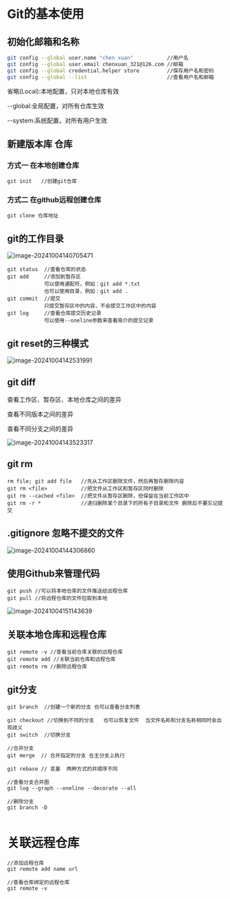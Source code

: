 # Git的基本使用

## 初始化邮箱和名称

```sh
git config --global user.name "chen xuan"  			//用户名
git config --global user.email chenxuan_321@126.com //邮箱
git config --global credential.helper store     	//保存用户名和密码
git config --global --list                  		//查看用户名和邮箱
```

省略(Local):本地配置，只对本地仓库有效

--global:全局配置，对所有仓库生效

--system:系统配置，对所有用户生效



## 新建版本库 仓库

### 方式一 在本地创建仓库

```shell
git init   //创建git仓库
```

### 方式二 在github远程创建仓库

```shell
git clone 仓库地址
```

## 

## git的工作目录

![image-20241004140705471](C:\Users\15819\AppData\Roaming\Typora\typora-user-images\image-20241004140705471.png)



```shell
git status 	//查看仓库的状态
git add   	//添加到暂存区
			可以使用通配符，例如：git add *.txt
			也可以使用目录，例如：git add .
git commit 	//提交
			只提交暂存区中的内容，不会提交工作区中的内容
git log		//查看仓库提交历史记录
			可以使用--oneline参数来查看简介的提交记录
```



## git reset的三种模式

![image-20241004142531991](C:\Users\15819\AppData\Roaming\Typora\typora-user-images\image-20241004142531991.png)



## git diff 

查看工作区、暂存区、本地仓库之间的差异

查看不同版本之间的差异

查看不同分支之间的差异

![image-20241004143523317](C:\Users\15819\AppData\Roaming\Typora\typora-user-images\image-20241004143523317.png)



## git rm

```
rm file; git add file 	//先从工作区删除文件，然后再暂存删除内容
git rm <file>			//把文件从工作区和暂存区同时删除
git rm --cached <file> 	//把文件从暂存区删除，但保留在当前工作区中
git rm -r * 			//递归删除某个目录下的所有子目录和文件 删除后不要忘记提交
```



## .gitignore 忽略不提交的文件

![image-20241004144306860](C:\Users\15819\AppData\Roaming\Typora\typora-user-images\image-20241004144306860.png)



## 使用Github来管理代码

```
git push //可以将本地仓库的文件推送给远程仓库
git pull //将远程仓库的文件拉取到本地
```

![image-20241004151143639](C:\Users\15819\AppData\Roaming\Typora\typora-user-images\image-20241004151143639.png)



## 关联本地仓库和远程仓库

```shell
git remote -v //查看当前仓库关联的远程仓库
git remote add //关联当前仓库和远程仓库
git remote rm //删除远程仓库
```



## git分支

```shell
git branch  //创建一个新的分支 也可以查看分支列表

git checkout //切换到不同的分支   也可以恢复文件  当文件名称和分支名称相同时会出现歧义
git switch 	//切换分支

//合并分支
git merge  // 合并指定的分支 在主分支上执行

git rebase // 变基  两种方式的并顺序不同

//查看分支合并图
git log --graph --oneline --decorate --all

//删除分支
git branch -D


```

# 关联远程仓库

```
//添加远程仓库
git remote add name url

//查看仓库绑定的远程仓库
git remote -v

```

